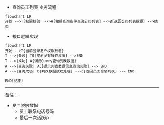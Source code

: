 - 查询员工列表 业务流程
```mermaid 
flowchart LR
开始 -->T[权限校验] -->A[根据查询条件查询公司列表] -->B[返回公司列表数据] -->结束
```

- 接口逻辑实现
```mermaid 
flowchart LR
开始 -->T{当前登录用户权限校验}
T -->|失败| T0[提示没有操作权限] -->END
T -->|成功| A{调用Query查询列表数据}
A -->|查询失败| A0[提示列表数据信息查询失败] --> END
A -->|查询成功| B[列表数据脱敏处理] -->C[返回员工信息列表] --> END

END[结束]
```

---
备注：
- 员工脱敏数据: 
    - 员工联系电话号码
    - 最后一次活跃ip
